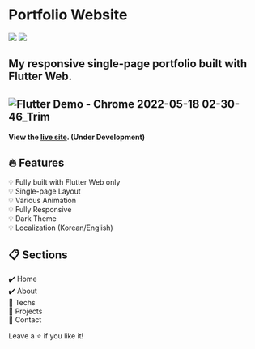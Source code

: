 # Portfolio Website
<img src="https://img.shields.io/badge/Dart-0175C2?style=flat-square&logo=Dart&logoColor=white"/>  <img src="https://img.shields.io/badge/Flutter-02569B?style=flat-square&logo=Flutter&logoColor=white"/>

## My responsive single-page portfolio built with Flutter Web.
![Flutter Demo - Chrome 2022-05-18 02-30-46_Trim](https://user-images.githubusercontent.com/83802425/168875104-fb67abfc-53ab-4540-89ce-a0c2ff4dd735.gif)
---
#### View the [live site](https://parrottkim.github.io). (Under Development)

## :fire: Features
:bulb: Fully built with Flutter Web only  
:bulb: Single-page Layout  
:bulb: Various Animation  
:bulb: Fully Responsive  
:bulb: Dark Theme  
:bulb: Localization (Korean/English)

## :clipboard: Sections
:heavy_check_mark: Home  
:heavy_check_mark: About  
:construction: Techs  
:construction: Projects  
:construction: Contact  

Leave a :star: if you like it!
